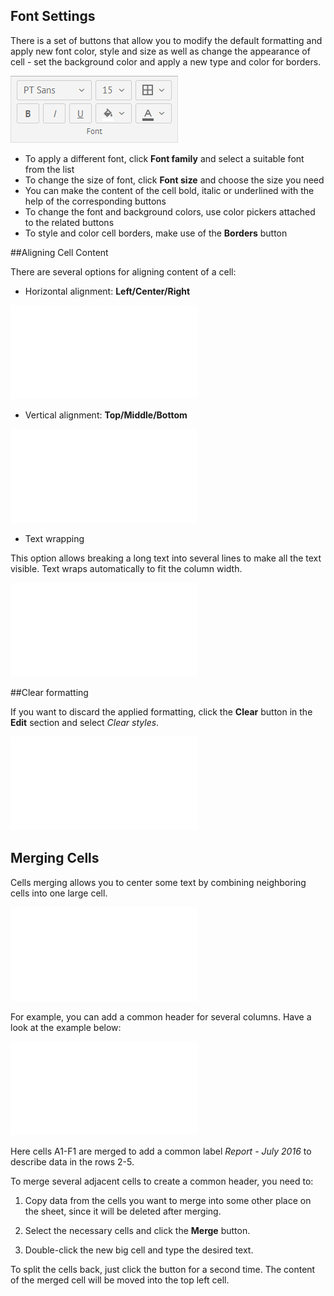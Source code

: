 ## Font Settings

There is a set of buttons that allow you to modify the default formatting and apply new font color, style and size as well as change the appearance of cell - set the background color and apply a new type and color for borders. 

![Format of Cells](img/formatting_cells.png)

- To apply a different font, click **Font family** and select a suitable font from the list
- To change the size of font, click **Font size** and choose the size you need
- You can make the content of the cell bold, italic or underlined with the help of the corresponding buttons
- To change the font and background colors, use color pickers attached to the related buttons
- To style and color cell borders, make use of the **Borders** button

##Aligning Cell Content

There are several options for aligning content of a cell:

- Horizontal alignment: **Left/Center/Right**

![Horizontal Text Alignment](img/horizontal_alignment.md)

- Vertical alignment: **Top/Middle/Bottom**

![Vertical Text Alignment](img/vertical_alignment.md)

- Text wrapping

This option allows breaking a long text into several lines to make all the text visible. Text wraps automatically to fit the column width.

![Text Wrap](img/text_wrap.md)

##Clear formatting

If you want to discard the applied formatting, click the **Clear** button in the **Edit** section and select *Clear styles*.

![Clear format](img/clear_formatting.md)


## Merging Cells 

Cells merging allows you to center some text by combining neighboring cells into one large cell. 

![Merge Button](img/merge_cells.md)

For example, you can add a common header for several columns. Have a look at the example below:

![Table Header](img/merging_cells.md) 

Here cells A1-F1 are merged to add a common label *Report - July 2016* to describe data in the rows 2-5.

To merge several adjacent cells to create a common header, you need to:

1. Copy data from the cells you want to merge into some other place on the sheet, since it will be deleted after merging. 

2. Select the necessary cells and click the **Merge** button.

3. Double-click the new big cell and type the desired text.

To split the cells back, just click the button for a second time. The content of the merged cell will be moved into the top left cell.


